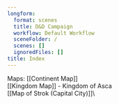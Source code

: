 ```yaml
---
longform:
  format: scenes
  title: D&D Campaign
  workflow: Default Workflow
  sceneFolder: /
  scenes: []
  ignoredFiles: []
title: Index
---
```

Maps:
	[[Continent Map]]\
	[[Kingdom Map]] - Kingdom of Asca\
		[[Map of Strok (Capital City)]]\
	
